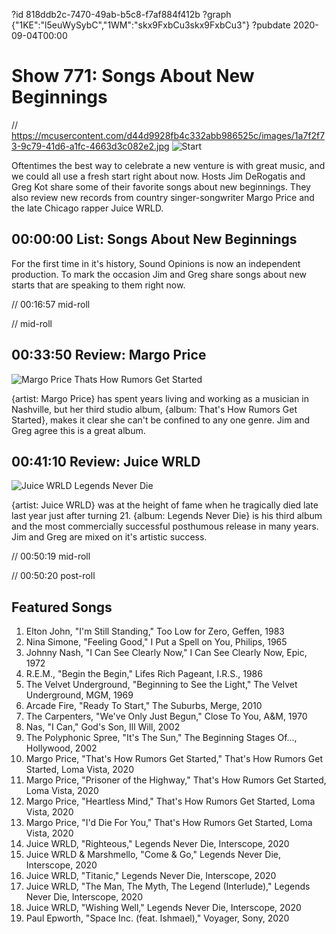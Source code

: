 ?id 818ddb2c-7470-49ab-b5c8-f7af884f412b
?graph {"1KE":"l5euWySybC","1WM":"skx9FxbCu3skx9FxbCu3"}
?pubdate 2020-09-04T00:00
# Show 771: Songs About New Beginnings


// https://mcusercontent.com/d44d9928fb4c332abb986525c/images/1a7f2f73-9c79-41d6-a1fc-4663d3c082e2.jpg
![Start](https://static.soundopinions.org/d44d9928fb4c332abb986525c/images/1a7f2f73-9c79-41d6-a1fc-4663d3c082e2.jpg)

Oftentimes the best way to celebrate a new venture is with great music, and we could all use a fresh start right about now. Hosts Jim DeRogatis and Greg Kot share some of their favorite songs about new beginnings. They also review new records from country singer-songwriter Margo Price  and the late Chicago rapper Juice WRLD.  

## 00:00:00 List: Songs About New Beginnings

For the first time in it's history, Sound Opinions is now an independent production. To mark the occasion Jim and Greg share songs about new starts that are speaking to them right now. 

// 00:16:57 mid-roll

//  mid-roll

## 00:33:50 Review: Margo Price

![Margo Price Thats How Rumors Get Started](https://static.soundopinions.org/assets/771/1KE2.jpg)

{artist: Margo Price} has spent years living and working as a musician in Nashville, but her third studio album, {album: That's How Rumors Get Started}, makes it clear she can't be confined to any one genre. Jim and Greg agree this is a great album.

## 00:41:10 Review: Juice WRLD

![Juice WRLD Legends Never Die](https://static.soundopinions.org/assets/771/1WM12.jpg)

{artist: Juice WRLD} was at the height of fame when he tragically died late last year just after turning 21. {album: Legends Never Die} is his third album and the most commercially successful posthumous release in many years. Jim and Greg are mixed on it's artistic success. 

// 00:50:19 mid-roll

// 00:50:20 post-roll

## Featured Songs

1. Elton John, "I'm Still Standing," Too Low for Zero, Geffen, 1983
1. Nina Simone, "Feeling Good," I Put a Spell on You, Philips, 1965
1. Johnny Nash, "I Can See Clearly Now," I Can See Clearly Now, Epic, 1972
1. R.E.M., "Begin the Begin," Lifes Rich Pageant, I.R.S., 1986
1. The Velvet Underground, "Beginning to See the Light," The Velvet Underground, MGM, 1969
1. Arcade Fire, "Ready To Start," The Suburbs, Merge, 2010
1. The Carpenters, "We've Only Just Begun," Close To You, A&M, 1970
1. Nas, "I Can," God's Son, Ill Will, 2002
1. The Polyphonic Spree, "It's The Sun," The Beginning Stages Of..., Hollywood, 2002
1. Margo Price, "That's How Rumors Get Started," That's How Rumors Get Started, Loma Vista, 2020
1. Margo Price, "Prisoner of the Highway," That's How Rumors Get Started, Loma Vista, 2020
1. Margo Price, "Heartless Mind," That's How Rumors Get Started, Loma Vista, 2020
1. Margo Price, "I'd Die For You," That's How Rumors Get Started, Loma Vista, 2020
1. Juice WRLD, "Righteous," Legends Never Die, Interscope, 2020
1. Juice WRLD & Marshmello, "Come & Go," Legends Never Die, Interscope, 2020
1. Juice WRLD, "Titanic," Legends Never Die, Interscope, 2020
1. Juice WRLD, "The Man, The Myth, The Legend (Interlude)," Legends Never Die, Interscope, 2020
1. Juice WRLD, "Wishing Well," Legends Never Die, Interscope, 2020
1. Paul Epworth, "Space Inc. (feat. Ishmael)," Voyager, Sony, 2020